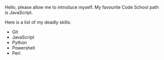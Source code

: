 Hello, please allow me to introduce myself. My favourite Code School path is JavaScript.

Here is a list of my deadly skills:

* Git
* JavaScript
* Python
* Powershell
* Perl

